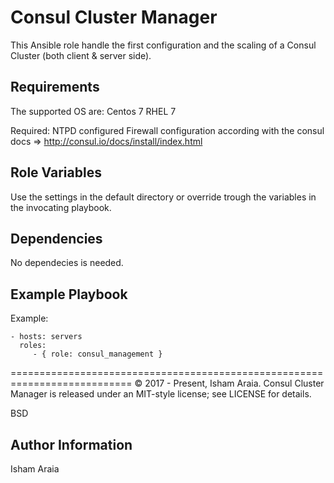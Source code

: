 Consul Cluster Manager
=========

This Ansible role handle the first configuration and the scaling of a Consul Cluster (both client & server side).

Requirements
------------

The supported OS are:
	Centos 7
	RHEL 7

Required:
	NTPD configured
	Firewall configuration according with the consul docs => http://consul.io/docs/install/index.html

Role Variables
--------------

Use the settings in the default directory or override trough the variables in the invocating playbook.

Dependencies
------------
No dependecies is needed.

Example Playbook
----------------

Example:

    - hosts: servers
      roles:
         - { role: consul_management }

=========================================================================== 
© 2017 - Present, Isham Araia. Consul Cluster Manager is released under an MIT-style license; see LICENSE for details.

BSD

Author Information
------------------
Isham Araia


